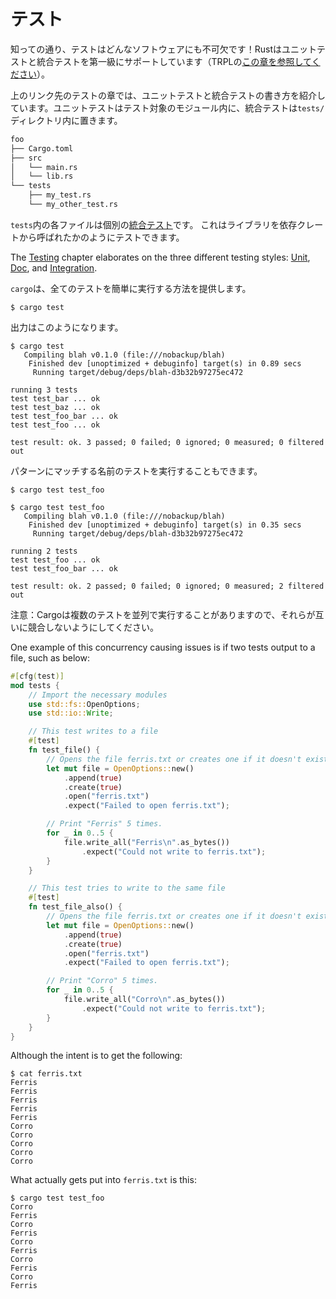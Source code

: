 <!--
# Testing
-->
# テスト

<!--
As we know testing is integral to any piece of software! Rust has first-class
support for unit and integration testing ([see this
chapter](https://doc.rust-lang.org/book/ch11-00-testing.html) in
TRPL).
-->
知っての通り、テストはどんなソフトウェアにも不可欠です！Rustはユニットテストと統合テストを第一級にサポートしています（TRPLの[この章を参照してください](https://doc.rust-lang.org/book/ch11-00-testing.html)）。

<!--
From the testing chapters linked above, we see how to write unit tests and
integration tests. Organizationally, we can place unit tests in the modules they
test and integration tests in their own `tests/` directory:
-->
上のリンク先のテストの章では、ユニットテストと統合テストの書き方を紹介しています。ユニットテストはテスト対象のモジュール内に、統合テストは`tests/`ディレクトリ内に置きます。

```txt
foo
├── Cargo.toml
├── src
│   └── main.rs
│   └── lib.rs
└── tests
    ├── my_test.rs
    └── my_other_test.rs
```

<!--
Each file in `tests` is a separate 
[integration test](https://doc.rust-lang.org/book/ch11-03-test-organization.html#integration-tests),
i.e. a test that is meant to test your library as if it were being called from a dependent
crate.
-->
`tests`内の各ファイルは個別の[統合テスト](https://doc.rust-lang.org/book/ch11-03-test-organization.html#integration-tests)です。
これはライブラリを依存クレートから呼ばれたかのようにテストできます。

The [Testing][testing] chapter elaborates on the three different testing styles: 
[Unit][unit_testing], [Doc][doc_testing], and [Integration][integration_testing]. 

<!--
`cargo` naturally provides an easy way to run all of your tests!
-->
`cargo`は、全てのテストを簡単に実行する方法を提供します。

```shell
$ cargo test
```

<!--
You should see output like this:
-->
出力はこのようになります。

```shell
$ cargo test
   Compiling blah v0.1.0 (file:///nobackup/blah)
    Finished dev [unoptimized + debuginfo] target(s) in 0.89 secs
     Running target/debug/deps/blah-d3b32b97275ec472

running 3 tests
test test_bar ... ok
test test_baz ... ok
test test_foo_bar ... ok
test test_foo ... ok

test result: ok. 3 passed; 0 failed; 0 ignored; 0 measured; 0 filtered out
```

<!--
You can also run tests whose name matches a pattern:
-->
パターンにマッチする名前のテストを実行することもできます。

```shell
$ cargo test test_foo
```

```shell
$ cargo test test_foo
   Compiling blah v0.1.0 (file:///nobackup/blah)
    Finished dev [unoptimized + debuginfo] target(s) in 0.35 secs
     Running target/debug/deps/blah-d3b32b97275ec472

running 2 tests
test test_foo ... ok
test test_foo_bar ... ok

test result: ok. 2 passed; 0 failed; 0 ignored; 0 measured; 2 filtered out
```

<!--
One word of caution: Cargo may run multiple tests concurrently, so make sure
that they don't race with each other. 
-->
注意：Cargoは複数のテストを並列で実行することがありますので、それらが互いに競合しないようにしてください。

One example of this concurrency causing issues is if two tests output to a
file, such as below:

```rust
#[cfg(test)]
mod tests {
    // Import the necessary modules
    use std::fs::OpenOptions;
    use std::io::Write;

    // This test writes to a file
    #[test]
    fn test_file() {
        // Opens the file ferris.txt or creates one if it doesn't exist.
        let mut file = OpenOptions::new()
            .append(true)
            .create(true)
            .open("ferris.txt")
            .expect("Failed to open ferris.txt");

        // Print "Ferris" 5 times.
        for _ in 0..5 {
            file.write_all("Ferris\n".as_bytes())
                .expect("Could not write to ferris.txt");
        }
    }

    // This test tries to write to the same file
    #[test]
    fn test_file_also() {
        // Opens the file ferris.txt or creates one if it doesn't exist.
        let mut file = OpenOptions::new()
            .append(true)
            .create(true)
            .open("ferris.txt")
            .expect("Failed to open ferris.txt");

        // Print "Corro" 5 times.
        for _ in 0..5 {
            file.write_all("Corro\n".as_bytes())
                .expect("Could not write to ferris.txt");
        }
    }
}
```

Although the intent is to get the following:
```shell
$ cat ferris.txt
Ferris
Ferris
Ferris
Ferris
Ferris
Corro
Corro
Corro
Corro
Corro
```
What actually gets put into `ferris.txt` is this:
```shell
$ cargo test test_foo
Corro
Ferris
Corro
Ferris
Corro
Ferris
Corro
Ferris
Corro
Ferris
```

[testing]: ../testing.md
[unit_testing]: ../testing/unit_testing.md
[integration_testing]: ../testing/integration_testing.md
[doc_testing]: ../testing/doc_testing.md
